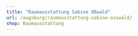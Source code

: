 ```yaml
---
title: "Raumausstattung Sabine Oßwald"
url: /augsburg/raumausstattung-sabine-osswald/
shop: Raumausstattung
---
```

